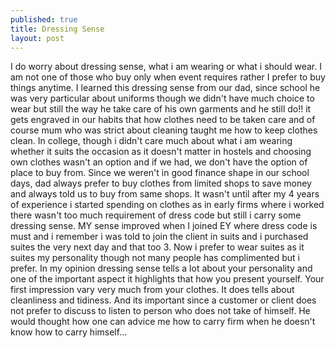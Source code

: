 ```yaml
---
published: true
title: Dressing Sense
layout: post
---
```

I do worry about dressing sense, what i am wearing or what i should wear. I am not one of those who buy only when event requires rather I prefer to buy things anytime. I learned this dressing sense from our dad, since school he was very particular about uniforms though we didn't have much choice to wear but still the way he take care of his own garments and he still do!! it gets engraved in our habits that how clothes need to be taken care and of course mum who was strict about cleaning taught me how to keep clothes clean. In college, though i didn't care much about what i am wearing whether it suits the occasion as it doesn't matter in hostels and choosing own clothes wasn't an option and if we had, we don't have the option of place to buy from. Since we weren't in good finance shape in our school days, dad always prefer to buy clothes from limited shops to save money and always told us to buy from same shops. It wasn't until after my 4 years of experience i started spending on clothes as in early firms where i worked there wasn't too much requirement of dress code but still i carry some dressing sense. MY sense improved when I joined EY where dress code is must and i remember i was told to join the client in suits and i purchased suites the very next day and that too 3. Now i prefer to wear suites as it suites my personality though not many people has complimented but i prefer. In my opinion dressing sense tells a lot about your personality and one of the important aspect it highlights that how you present yourself. Your first impression vary very much from your clothes. It does tells about cleanliness and tidiness. And its important since a customer or client does not prefer to discuss to listen to person who does not take of himself. He would thought how one can advice me how to carry firm when he doesn't know how to carry himself...